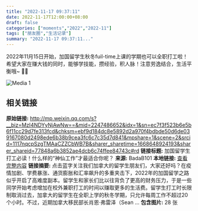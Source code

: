 ```yaml
---
title: "2022-11-17 09:37:11"
date: 2022-11-17T12:00:00+08:00
draft: false
categories: ["moments","2022","2022-11"]
tags: ["朋友圈","生活记录"]
summary: "2022-11-17 09:37:11..."
---
```


2022年11月15日开始，加国留学生秋冬fuil-time上课的学期也可以全职打工啦！希望大家在赚大钱的同时，能够学技能，攒经验，积人脉！注意劳逸结合，生活平衡哦~ 🥰🥰

![Media 1](/Moments/photos/2022-11-17/202211170937110.jpg)

## 相关链接

**原始链接:** http://mp.weixin.qq.com/s?__biz=MzI4NDYyNjAwNw==&mid=2247486652&idx=1&sn=ec7f3f523b6e5b6f11cc29d7fe313fcd&chksm=ebf9d184dc8e5892d2a970f4bdbde50d6de039167080d2498ede6b38b9cea3fc6c7c35d7d841&mpshare=1&scene=2&srcid=1117nqcpSzgTMAaCZZCbWB7B&sharer_sharetime=1668648924193&sharer_shareid=77848a6b3852ae4dcb6c74ffee84743c#rd
**链接标题:** 加国留学生打工必读！什么样的“神仙工作”才最适合你呢？
**来源:** BadaB101
**本地链接:** [查看完整内容](/link_content/2022/11/2022-11-17-2/link_content/)
**链接摘要:** 点击蓝字关注我们加拿大的留学生朋友们，大家还好吗？在疫情加剧、学费暴涨、通货膨胀和汇率飙升的多重夹击下，2022年的加国留学之路似乎开启了高难度副本。留学生和家长们比以往背负了更高的财务压力，于是一些同学开始考虑增加在校外兼职打工的时间以赚取更多的生活费。留学生打工时长限制取消过去，加拿大的留学生在全职上学的秋冬学期，只允许每周工作不超过20个小时。不过，近期加拿大移民部长肖恩·弗雷泽（Sean ...
**包含图片:** 28 张

